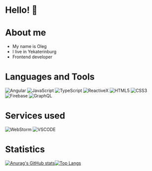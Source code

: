  Hello! 👋 
=========================


About me
=========================
- My name is Oleg
- I live in Yekaterinburg
- Frontend developer

Languages and Tools
=========================
![Angular](https://img.shields.io/badge/-Angular-black?style=for-the-badge&logo=Angular)
![JavaScript](https://img.shields.io/badge/-JavaScript-black?style=for-the-badge&logo=JavaScript)
![TypeScript](https://img.shields.io/badge/-TypeScript-black?style=for-the-badge&logo=TypeScript)
![ReactiveX](https://img.shields.io/badge/-ReactiveX-black?style=for-the-badge&logo=ReactiveX)
![HTML5](https://img.shields.io/badge/-HTML5-black?style=for-the-badge&logo=HTML5)
![CSS3](https://img.shields.io/badge/-CSS3-black?style=for-the-badge&logo=CSS3)
![Firebase](https://img.shields.io/badge/-Firebase-black?style=for-the-badge&logo=Firebase)
![GraphQL](https://img.shields.io/badge/-GraphQL-black?style=for-the-badge&logo=GraphQL)

Services used
=========================
![WebStorm](https://img.shields.io/badge/-WebStorm-black?style=for-the-badge&logo=WebStorm)
![VSCODE](https://img.shields.io/badge/-VSCode-black?style=for-the-badge&logo=VisualStudioCode)

Statistics
=========================
[![Anurag's GitHub stats](https://github-readme-stats.vercel.app/api?username=olgnite&show_icons=true&theme=dark)](https://github.com/anuraghazra/github-readme-stats)[![Top Langs](https://github-readme-stats.vercel.app/api/top-langs/?username=olgnite&layout=compact&theme=dark)](https://github.com/anuraghazra/github-readme-stats)








